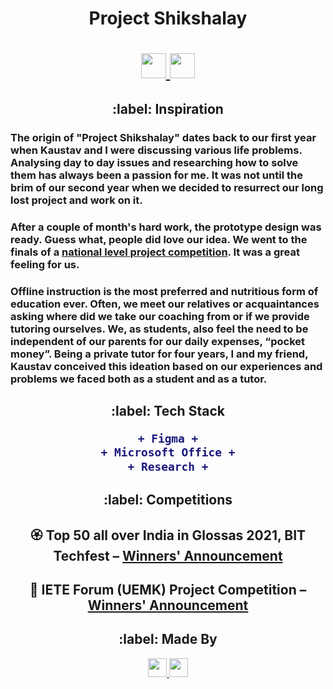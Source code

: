 

<h1 align="center">
    Project Shikshalay
</h1>
<h1 align="center">
  <a href="https://suvrashaw.medium.com/project-shikshalay-the-ideation-and-its-prototype-design-e72e107a812d">
    <img src="https://img.shields.io/badge/-Read our ideation on Medium-00ab6c?style=rounded-square&logo=Medium&logoColor=white" height = 40/>
  </a>
  <a href="https://www.behance.net/gallery/115714183/OHO-An-OYO-Clone">
    <img src="https://img.shields.io/badge/-Review our design on Behance-1769ff?style=rounded-square&logo=Behance&logoColor=white" height = 40/>
  </a> 
</h1>
<h2 align="center">
    :label: Inspiration
</h2>
<h3>The origin of "Project Shikshalay" dates back to our first year when Kaustav and I were discussing various life problems. Analysing day to day issues and researching how to solve them has always been a passion for me. It was not until the brim of our second year when we decided to resurrect our long lost project and work on it.</h3>
<h3>After a couple of month's hard work, the prototype design was ready. Guess what, people did love our idea. We went to the finals of a <a href="https://bittechfest.in/events/event_details/4a264a745408074c9564d2de555f146b">national level project competition</a>. It was a great feeling for us.</h3>
<h3>Offline instruction is the most preferred and nutritious form of education ever. Often, we meet our relatives or acquaintances asking where did we take our coaching from or if we provide tutoring ourselves. We, as students, also feel the need to be independent of our parents for our daily expenses, “pocket money”. Being a private tutor for four years, I and my friend, Kaustav conceived this ideation based on our experiences and problems we faced both as a student and as a tutor.</h3>
<h2 align="center"> :label: Tech Stack

```diff
+ Figma +
+ Microsoft Office +
+ Research +
```
</h2>
<h2 align="center"> :label: Competitions</h2>
<h2 align="center"> 🏵️ Top 50 all over India in Glossas 2021, BIT Techfest – <a href="https://bit.ly/3g8NNrg">Winners' Announcement</a></h2>
<h2 align="center"> 🥉 IETE Forum (UEMK) Project Competition – <a href="">Winners' Announcement</a></h2>
<h2 align="center" id="Made_by"> :label: Made By</h2>
<p align="center">
    <a href="https://www.linkedin.com/in/suvrashaw">
        <img src="https://img.shields.io/badge/-Suvra-0077b5?style=rounded-square&logo=Linkedin&logoColor=white" height=30/>
    </a>
    <a href="https://www.linkedin.com/in/kaustav-roy-8070111a3/">
        <img src="https://img.shields.io/badge/-Kaustav-0077b5?style=rounded-square&logo=Linkedin&logoColor=white" height = 30/>
    </a>
</p>
